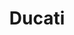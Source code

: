 ---
ee_id: '4407'
site: '1'
type: '2'
long_id: 2014-015 Ducati
url: 2014-015-ducati
title: Ducati
year: '2014'
medium: Pen and high-lighter on paper
commission:
add_credit:
dims: 16 x 22in
pitch:
ps:
live_url:
related:
youtube:
imgs: ducati-2014-015-full-database-ICA-London_1.jpg
subheading:
year2: '2014'
download:
add_credits:
related_code:
layout: things-i-made
---